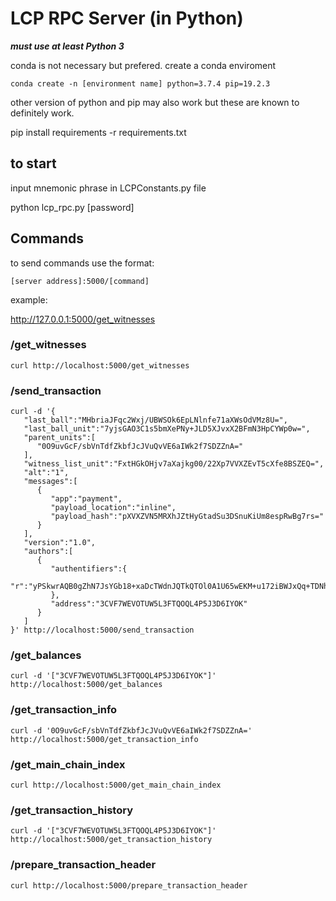 # LCP RPC Server (in Python)
***must use at least Python 3***

conda is not necessary but prefered. 
create a conda enviroment

` conda create -n [environment name] python=3.7.4 pip=19.2.3 `

 other version of python and pip may also work but these are known to definitely work.

pip install requirements -r requirements.txt


## to start

input mnemonic phrase in LCPConstants.py file

python lcp_rpc.py [password]

## Commands

to send commands use the format:

` [server address]:5000/[command] `

example:

http://127.0.0.1:5000/get_witnesses

### /get_witnesses

` curl http://localhost:5000/get_witnesses `

### /send_transaction

``` 
curl -d '{
   "last_ball":"MHbriaJFqc2Wxj/UBWSOk6EpLNlnfe71aXWsOdVMz8U=",
   "last_ball_unit":"7yjsGAO3C1s5bmXePNy+JLD5XJvxX2BFmN3HpCYWp0w=",
   "parent_units":[
      "0O9uvGcF/sbVnTdfZkbfJcJVuQvVE6aIWk2f7SDZZnA="
   ],
   "witness_list_unit":"FxtHGkOHjv7aXajkg00/22Xp7VVXZEvT5cXfe8BSZEQ=",
   "alt":"1",
   "messages":[
      {
         "app":"payment",
         "payload_location":"inline",
         "payload_hash":"pXVXZVN5MRXhJZtHyGtadSu3DSnuKiUm8espRwBg7rs="
      }
   ],
   "version":"1.0",
   "authors":[
      {
         "authentifiers":{
            "r":"yPSkwrAQB0gZhN7JsYGb18+xaDcTWdnJQTkQTOl0A1U65wEKM+u172iBWJxQq+TDNhiNnzEQ6kea4QUEbt3TmA=="
         },
         "address":"3CVF7WEVOTUW5L3FTQOQL4P5J3D6IYOK"
      }
   ]
}' http://localhost:5000/send_transaction

```

### /get_balances

```
curl -d '["3CVF7WEVOTUW5L3FTQOQL4P5J3D6IYOK"]' http://localhost:5000/get_balances
```

### /get_transaction_info

``` 
curl -d '0O9uvGcF/sbVnTdfZkbfJcJVuQvVE6aIWk2f7SDZZnA=' http://localhost:5000/get_transaction_info
```

### /get_main_chain_index

` curl http://localhost:5000/get_main_chain_index `

### /get_transaction_history

```
curl -d '["3CVF7WEVOTUW5L3FTQOQL4P5J3D6IYOK"]' http://localhost:5000/get_transaction_history
```

### /prepare_transaction_header

```
curl http://localhost:5000/prepare_transaction_header
```